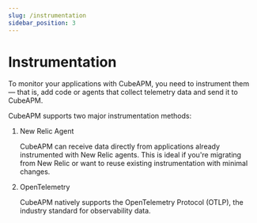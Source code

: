 ```yaml
---
slug: /instrumentation
sidebar_position: 3
---
```


# Instrumentation

To monitor your applications with CubeAPM, you need to instrument them — that is, add code or agents that collect telemetry data and send it to CubeAPM.

CubeAPM supports two major instrumentation methods:

1. New Relic Agent

    CubeAPM can receive data directly from applications already instrumented with New Relic agents. This is ideal if you're migrating from New Relic or want to reuse existing instrumentation with minimal changes.

1. OpenTelemetry

    CubeAPM natively supports the OpenTelemetry Protocol (OTLP), the industry standard for observability data.